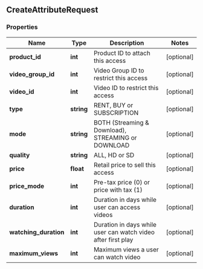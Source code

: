 ## CreateAttributeRequest

### Properties
Name | Type | Description | Notes
------------ | ------------- | ------------- | -------------
**product_id** | **int** | Product ID to attach this access | [optional] 
**video_group_id** | **int** | Video Group ID to restrict this access | [optional] 
**video_id** | **int** | Video ID to restrict this access | [optional] 
**type** | **string** | RENT, BUY or SUBSCRIPTION | [optional] 
**mode** | **string** | BOTH (Streaming &amp; Download), STREAMING or DOWNLOAD | [optional] 
**quality** | **string** | ALL, HD or SD | [optional] 
**price** | **float** | Retail price to sell this access | [optional] 
**price_mode** | **int** | Pre-tax price (0) or price with tax (1) | [optional] 
**duration** | **int** | Duration in days while user can access videos | [optional] 
**watching_duration** | **int** | Duration in days while user can watch video after first play | [optional] 
**maximum_views** | **int** | Maximum views a user can watch video | [optional] 


